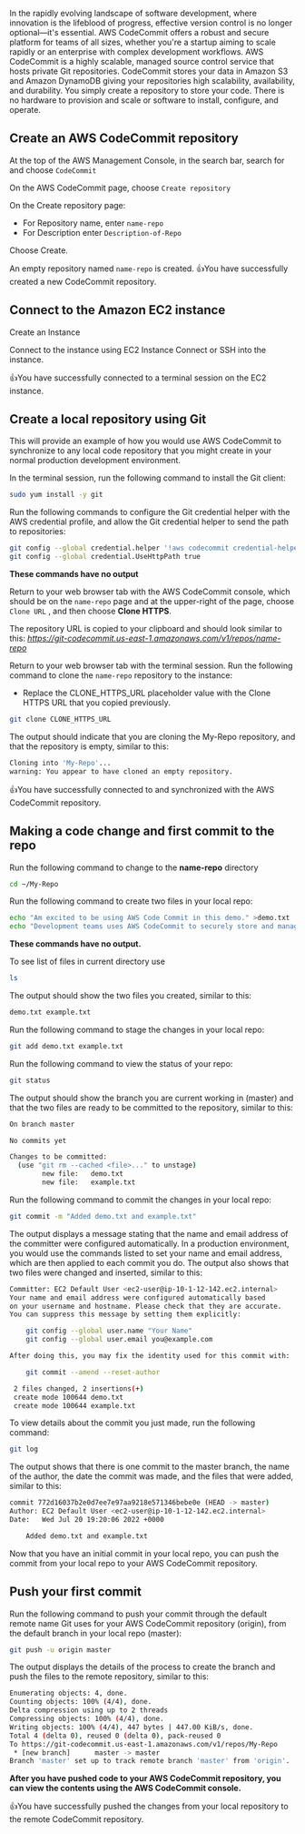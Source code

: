 In the rapidly evolving landscape of software development, where innovation is the lifeblood of progress, effective version control is no longer optional—it's essential. AWS CodeCommit offers a robust and secure platform for teams of all sizes, whether you're a startup aiming to scale rapidly or an enterprise with complex development workflows. AWS CodeCommit is a highly scalable, managed source control service that hosts private Git repositories. CodeCommit stores your data in Amazon S3 and Amazon DynamoDB giving your repositories high scalability, availability, and durability. You simply create a repository to store your code. There is no hardware to provision and scale or software to install, configure, and operate.

## Create an AWS CodeCommit repository

At the top of the AWS Management Console, in the search bar, search for and choose `CodeCommit`

On the AWS CodeCommit page, choose `Create repository`

On the Create repository page:
- For Repository name, enter `name-repo`
- For Description enter `Description-of-Repo`

Choose Create.

An empty repository named `name-repo` is created. :thumbsup:You have successfully created a new CodeCommit repository.

## Connect to the Amazon EC2 instance

Create an Instance

Connect to the instance using EC2 Instance Connect or SSH into the instance.

:thumbsup:You have successfully connected to a terminal session on the EC2 instance.


## Create a local repository using Git

This will provide an example of how you would use AWS CodeCommit to synchronize to any local code repository that you might create in your normal production development environment.

In the terminal session, run the following command to install the Git client:

```bash
sudo yum install -y git
```

Run the following commands to configure the Git credential helper with the AWS credential profile, and allow the Git credential helper to send the path to repositories:
```bash
git config --global credential.helper '!aws codecommit credential-helper $@'
git config --global credential.UseHttpPath true
```
**These commands have no output**

Return to your web browser tab with the AWS CodeCommit console, which should be on the `name-repo` page and at the upper-right of the page, choose `Clone URL` , and then choose **Clone HTTPS**.


The repository URL is copied to your clipboard and should look similar to this: _https://git-codecommit.us-east-1.amazonaws.com/v1/repos/name-repo_


Return to your web browser tab with the terminal session. Run the following command to clone the `name-repo` repository to the instance:
- Replace the CLONE_HTTPS_URL placeholder value with the Clone HTTPS URL that you copied previously.
```bash
git clone CLONE_HTTPS_URL
```

The output should indicate that you are cloning the My-Repo repository, and that the repository is empty, similar to this:
```bash
Cloning into 'My-Repo'...
warning: You appear to have cloned an empty repository.
```

:thumbsup:You have successfully connected to and synchronized with the AWS CodeCommit repository.

## Making a code change and first commit to the repo

 Run the following command to change to the **name-repo** directory
 ```bash
cd ~/My-Repo
```

Run the following command to create two files in your local repo:

```bash
echo "Am excited to be using AWS Code Commit in this demo." >demo.txt
echo "Development teams uses AWS CodeCommit to securely store and manage code repositories in the cloud. " >example.txt
```
**These commands have no output.**

To see list of files in current directory use
```bash
ls
```
The output should show the two files you created, similar to this:
```bash
demo.txt example.txt
```

Run the following command to stage the changes in your local repo:

```bash
git add demo.txt example.txt
```

Run the following command to view the status of your repo:
```bash
git status
```
The output should show the branch you are current working in (master) and that the two files are ready to be committed to the repository, similar to this:
```bash
On branch master

No commits yet

Changes to be committed:
  (use "git rm --cached <file>..." to unstage)
        new file:   demo.txt
        new file:   example.txt
```

Run the following command to commit the changes in your local repo:
```bash
git commit -m "Added demo.txt and example.txt"
```

The output displays a message stating that the name and email address of the committer were configured automatically. In a production environment, you would use the commands listed to set your name and email address, which are then applied to each commit you do. The output also shows that two files were changed and inserted, similar to this:
```bash
Committer: EC2 Default User <ec2-user@ip-10-1-12-142.ec2.internal>
Your name and email address were configured automatically based
on your username and hostname. Please check that they are accurate.
You can suppress this message by setting them explicitly:

    git config --global user.name "Your Name"
    git config --global user.email you@example.com

After doing this, you may fix the identity used for this commit with:

    git commit --amend --reset-author

 2 files changed, 2 insertions(+)
 create mode 100644 demo.txt
 create mode 100644 example.txt
```

To view details about the commit you just made, run the following command:

```bash
git log
```
The output shows that there is one commit to the master branch, the name of the author, the date the commit was made, and the files that were added, similar to this:

```bash
commit 772d16037b2e0d7ee7e97aa9218e571346bebe0e (HEAD -> master)
Author: EC2 Default User <ec2-user@ip-10-1-12-142.ec2.internal>
Date:   Wed Jul 20 19:20:06 2022 +0000

    Added demo.txt and example.txt
```

Now that you have an initial commit in your local repo, you can push the commit from your local repo to your AWS CodeCommit repository.

## Push your first commit

Run the following command to push your commit through the default remote name Git uses for your AWS CodeCommit repository (origin), from the default branch in your local repo (master):
```bash
git push -u origin master
```

The output displays the details of the process to create the branch and push the files to the remote repository, similar to this:
```bash
Enumerating objects: 4, done.
Counting objects: 100% (4/4), done.
Delta compression using up to 2 threads
Compressing objects: 100% (4/4), done.
Writing objects: 100% (4/4), 447 bytes | 447.00 KiB/s, done.
Total 4 (delta 0), reused 0 (delta 0), pack-reused 0
To https://git-codecommit.us-east-1.amazonaws.com/v1/repos/My-Repo
 * [new branch]      master -> master
Branch 'master' set up to track remote branch 'master' from 'origin'.
```
**After you have pushed code to your AWS CodeCommit repository, you can view the contents using the AWS CodeCommit console.**

:thumbsup:You have successfully pushed the changes from your local repository to the remote CodeCommit repository.





